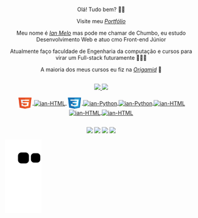 

<div>
  <p align="center">Olá! Tudo bem? 🧔🏾</p>
  <p align="center">Visite meu <a href="https://github.com/ichumbo/meu-portf-lio"><i>Portfólio</i></a></p>
  <p align="center">Meu nome é <a href="https://www.linkedin.com/in/ian-melo-a90558216/"><i>Ian Melo</i></a> mas pode me chamar de Chumbo, eu estudo Desenvolvimento Web e atuo cmo Front-end Júnior</p>
  <p align="center">Atualmente faço faculdade de Engenharia da computação e cursos para virar um Full-stack futuramente 👨🏾‍💻</p>
  <p align="center">A maioria dos meus cursos eu fiz na <a href="origamid.com"><i>Origamid</i></a> 🐺</p>
</div>


##

<div align="center">
  <a href="https://github.com/ichumbo">
   <img height="150em" src="https://github-readme-stats.vercel.app/api?username=ichumbo&show_icons=true&theme=tokyonight&include_all_commits=true&count_private=true"/>
  <img height="150em" src="https://github-readme-stats.vercel.app/api/top-langs/?username=ichumbo&layout=compact&langs_count=7&theme=tokyonight"/>
</div>
<div align="center" valign="top"><br>
  <img align="center" alt="ian-HTML" height="30" width="40" src="https://raw.githubusercontent.com/devicons/devicon/master/icons/html5/html5-original.svg">
  <img align="center" alt="ian-HTML" height="30" width="40" src="https://cdn.jsdelivr.net/gh/devicons/devicon/icons/javascript/javascript-original.svg">
  <img align="center" alt="ian-CSS" height="30" width="40" src="https://raw.githubusercontent.com/devicons/devicon/master/icons/css3/css3-original.svg">
  <img align="center" alt="ian-Python" height="30" width="40" src="https://cdn.jsdelivr.net/gh/devicons/devicon/icons/canva/canva-original.svg">
  <img align="center" alt="ian-Python" height="30" width="40" src="https://cdn.jsdelivr.net/gh/devicons/devicon/icons/laravel/laravel-plain.svg">
  <img align="center" alt="ian-HTML" height="30" width="40" src="https://cdn.jsdelivr.net/gh/devicons/devicon/icons/react/react-original.svg">
  <img align="center" alt="ian-HTML" height="30" width="40" src="https://cdn.jsdelivr.net/gh/devicons/devicon/icons/angularjs/angularjs-original.svg">
  <img align="center" alt="ian-HTML" height="30" width="40" src="https://cdn.jsdelivr.net/gh/devicons/devicon/icons/github/github-original.svg">
</div>
  
  ##
  
  <div align="center"> 
  <a href="https://instagram.com/ichumbo" target="_blank"><img src="https://img.shields.io/badge/-Instagram-%23E4405F?style=for-the-badge&logo=instagram&logoColor=white" target="_blank"></a>
  <a href = "mailto:ian.mellofla@gmail.com"><img src="https://img.shields.io/badge/Gmail-D14836?style=for-the-badge&logo=gmail&logoColor=white" target="_blank"></a> 
  <a href="https://twitter.com/IanMelw" target="_blank"><img src="https://img.shields.io/badge/Twitter-1DA1F2?style=for-the-badge&logo=twitter&logoColor=white" target="_blank"></a>
  <a href="https://www.linkedin.com/in/ian-melo-a90558216/" target="_blank"><img src="https://img.shields.io/badge/-LinkedIn-%230077B5?style=for-the-badge&logo=linkedin&logoColor=white" target="_blank"></a>
  </div>
  
  ![Snake animation](https://github.com/ichumbo/ichumbo/blob/output/github-contribution-grid-snake.svg)
  
  
